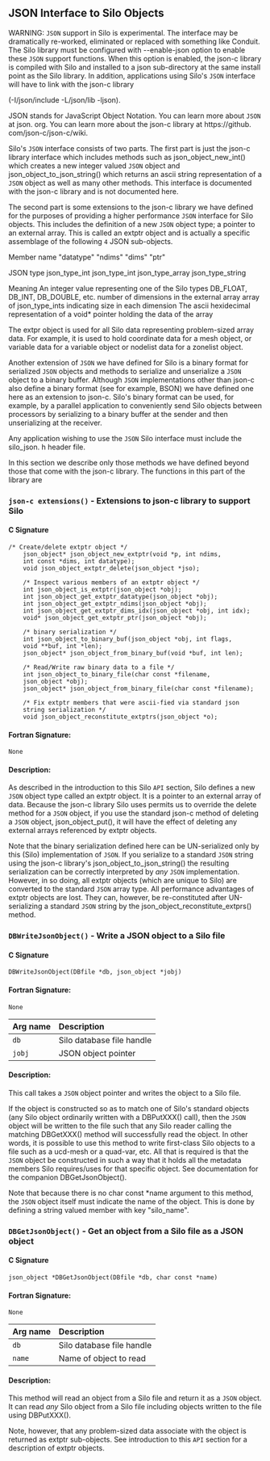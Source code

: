 ## JSON Interface to Silo Objects

WARNING: `JSON` support in Silo is experimental.
The interface may be dramatically re-worked, eliminated or replaced with something like Conduit.
The Silo library must be configured with --enable-json option to enable these `JSON` support functions.
When this option is enabled, the json-c library is compiled with Silo and installed to a json sub-directory at the same install point as the Silo library.
In addition, applications using Silo's `JSON` interface will have to link with the json-c library

(-I<silo-install>/json/include -L<silo-install>/json/lib -ljson).

JSON stands for JavaScript Object Notation.
You can learn more about `JSON` at json.
org.
You can learn more about the json-c library at https://github.
com/json-c/json-c/wiki.

Silo's `JSON` interface consists of two parts.
The first part is just the json-c library interface which includes methods such as json_object_new_int() which creates a new integer valued `JSON` object and json_object_to_json_string() which returns an ascii string representation of a `JSON` object as well as many other methods.
This interface is documented with the json-c library and is not documented here.

The second part is some extensions to the json-c library we have defined for the purposes of providing a higher performance `JSON` interface for Silo objects.
This includes the definition of a new `JSON` object type; a pointer to an external array.
This is called an extptr object and is actually a specific assemblage of the following `4` JSON sub-objects.

Member name	"datatype"	"ndims"	"dims"	"ptr"

JSON type	json_type_int	json_type_int	json_type_array	json_type_string

Meaning	An integer value representing one of the Silo types DB_FLOAT, DB_INT, DB_DOUBLE, etc.
number of dimensions in the external array	array of json_type_ints indicating size in each dimension	The ascii hexidecimal representation of a void* pointer holding the data of the array



The extpr object is used for all Silo data representing problem-sized array data.
For example, it is used to hold coordinate data for a mesh object, or variable data for a variable object or nodelist data for a zonelist object.

Another extension of `JSON` we have defined for Silo is a binary format for serialized `JSON` objects and methods to serialize and unserialize a `JSON` object to a binary buffer.
Although `JSON` implementations other than json-c also define a binary format (see for example, BSON) we have defined one here as an extension to json-c.
Silo's binary format can be used, for example, by a parallel application to conveniently send Silo objects between processors by serializing to a binary buffer at the sender and then unserializing at the receiver.

Any application wishing to use the `JSON` Silo interface must include the silo_json.
h header file.


In this section we describe only those methods we have defined beyond those that come with the json-c library.
The functions in this part of the library are

### `json-c extensions()` - Extensions to json-c library to support Silo

#### C Signature
```
/* Create/delete extptr object */
    json_object* json_object_new_extptr(void *p, int ndims,
    int const *dims, int datatype);
    void json_object_extptr_delete(json_object *jso);
    
    /* Inspect various members of an extptr object */
    int json_object_is_extptr(json_object *obj);
    int json_object_get_extptr_datatype(json_object *obj);
    int json_object_get_extptr_ndims(json_object *obj);
    int json_object_get_extptr_dims_idx(json_object *obj, int idx);
    void* json_object_get_extptr_ptr(json_object *obj);
    
    /* binary serialization */
    int json_object_to_binary_buf(json_object *obj, int flags,
    void **buf, int *len);
    json_object* json_object_from_binary_buf(void *buf, int len);
    
    /* Read/Write raw binary data to a file */
    int json_object_to_binary_file(char const *filename,
    json_object *obj);
    json_object* json_object_from_binary_file(char const *filename);
    
    /* Fix extptr members that were ascii-fied via standard json
    string serialization */
    void json_object_reconstitute_extptrs(json_object *o);
```
#### Fortran Signature:
```
None
```

#### Description:

As described in the introduction to this Silo `API` section, Silo defines a new `JSON` object type called an extptr object.
It is a pointer to an external array of data.
Because the json-c library Silo uses permits us to override the delete method for a `JSON` object, if you use the standard json-c method of deleting a `JSON` object, json_object_put(), it will have the effect of deleting any external arrays referenced by extptr objects.

Note that the binary serialization defined here can be UN-serialized only by this (Silo) implementation of `JSON`.
If you serialize to a standard `JSON` string using the json-c library's json_object_to_json_string() the resulting serialization can be correctly interpreted by *any* `JSON` implementation.
However, in so doing, all extptr objects (which are unique to Silo) are converted to the standard `JSON` array type.
All performance advantages of extptr objects are lost.
They can, however, be re-constituted after UN-serializing a standard `JSON` string by the  json_object_reconstitute_extprs() method.


### `DBWriteJsonObject()` - Write a JSON object to a Silo file

#### C Signature
```
DBWriteJsonObject(DBfile *db, json_object *jobj)
```
#### Fortran Signature:
```
None
```

Arg name | Description
:---|:---
`db` | Silo database file handle
`jobj` | JSON object pointer

#### Description:

This call takes a `JSON` object pointer and writes the object to a Silo file.

If the object is constructed so as to match one of Silo's standard objects (any Silo object ordinarily written with a DBPutXXX() call), then the `JSON` object will be written to the file such that any Silo reader calling the matching DBGetXXX() method will successfully read the object.
In other words, it is possible to use this method to write first-class Silo objects to a file such as a ucd-mesh or a quad-var, etc.
All that is required is that the `JSON` object be constructed in such a way that it holds all the metadata members Silo requires/uses for that specific object.
See documentation for the companion DBGetJsonObject().

Note that because there is no char const *name argument to this method, the `JSON` object itself must indicate the name of the object.
This is done by defining a string valued member with key "silo_name".




### `DBGetJsonObject()` - Get an object from a Silo file as a JSON object

#### C Signature
```
json_object *DBGetJsonObject(DBfile *db, char const *name)
```
#### Fortran Signature:
```
None
```

Arg name | Description
:---|:---
`db` | Silo database file handle
`name` | Name of object to read

#### Description:

This method will read an object from a Silo file and return it as a `JSON` object.
It can read *any* Silo object from a Silo file including objects written to the file using DBPutXXX().

Note, however, that any problem-sized data associate with the object is returned as extptr sub-objects.
See introduction to this `API` section for a description of extptr objects.


